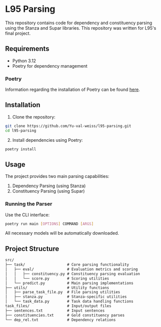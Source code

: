 # L95 Parsing

This repository contains code for dependency and constituency parsing using the Stanza and Supar libraries.
This repository was written for L95's final project.

## Requirements

- Python 3.12
- Poetry for dependency management

### Poetry

Information regarding the installation of Poetry can be found [here](https://python-poetry.org/docs/#installation).

## Installation

1. Clone the repository:

```bash
git clone https://github.com/Yu-val-weiss/l95-parsing.git
cd l95-parsing
```

2. Install dependencies using Poetry:

```bash
poetry install
```

## Usage

The project provides two main parsing capabilities:

1. Dependency Parsing (using Stanza)
2. Constituency Parsing (using Supar)

### Running the Parser

Use the CLI interface:

```bash
poetry run main [OPTIONS] COMMAND [ARGS]
```

All necessary models will be automatically downloaded.

## Project Structure

```txt
src/
├── task/                   # Core parsing functionality
│   ├── eval/               # Evaluation metrics and scoring
│   │   ├── constituency.py # Constituency parsing evaluation
│   │   └── score.py        # Scoring utilities
│   └── predict.py          # Main parsing implementations
├── utils/                  # Utility functions
│   ├── parse_task_file.py  # File parsing utilities
│   ├── stanza.py           # Stanza-specific utilities  
│   └── task_data.py        # Task data handling functions
task_files/                 # Input/output files
├── sentences.txt           # Input sentences
├── constituencies.txt      # Gold constituency parses
└── dep_rel.txt             # Dependency relations
```
